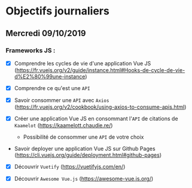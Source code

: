 # Objectifs journaliers

## Mercredi 09/10/2019

### Frameworks JS :

- [x] Comprendre les cycles de vie d'une application Vue JS
      (https://fr.vuejs.org/v2/guide/instance.html#Hooks-de-cycle-de-vie-d%E2%80%99une-instance)

- [x] Comprendre ce qu'est une `API`

- [x] Savoir consommer une `API` avec `Axios`
      (https://fr.vuejs.org/v2/cookbook/using-axios-to-consume-apis.html)

- [x] Créer une application Vue JS en consommant l'`API` de citations de
      `Kaamelot` (https://kaamelott.chaudie.re/)

  - Possibilité de consommer une `API` de votre choix

- Savoir deployer une application Vue JS sur Github Pages
  (https://cli.vuejs.org/guide/deployment.html#github-pages)

- [x] Découvrir `Vuetify` (https://vuetifyjs.com/en/)

- [x] Découvrir `Awesome Vue.js` (https://awesome-vue.js.org/)
